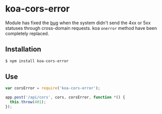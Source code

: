 # koa-cors-error

Module has fixed the [bug](https://github.com/evert0n/koa-cors/issues/17) when the system didn't send the 4xx or 5xx statuses through cross-domain requests.
koa `onerror` method have been completely replaced.


## Installation

```sh
$ npm install koa-cors-error
```


## Use
```javascript
var corsError = require('koa-cors-error');

app.post('/api/cors', cors, corsError, function *() {
  this.throw(401);
});
```
